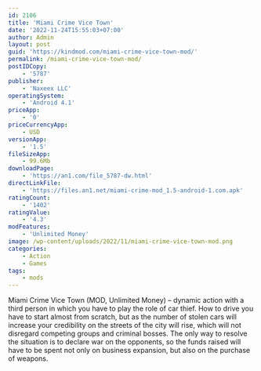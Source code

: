 ```yaml
---
id: 2106
title: 'Miami Crime Vice Town'
date: '2022-11-24T15:55:03+07:00'
author: Admin
layout: post
guid: 'https://kindmod.com/miami-crime-vice-town-mod/'
permalink: /miami-crime-vice-town-mod/
postIDCopy:
    - '5787'
publisher:
    - 'Naxeex LLC'
operatingSystem:
    - 'Android 4.1'
priceApp:
    - '0'
priceCurrencyApp:
    - USD
versionApp:
    - '1.5'
fileSizeApp:
    - 99.6Mb
downloadPage:
    - 'https://an1.com/file_5787-dw.html'
directLinkFile:
    - 'https://files.an1.net/miami-crime-mod_1.5-android-1.com.apk'
ratingCount:
    - '1402'
ratingValue:
    - '4.3'
modFeatures:
    - 'Unlimited Money'
image: /wp-content/uploads/2022/11/miami-crime-vice-town-mod.png
categories:
    - Action
    - Games
tags:
    - mods
---
```


Miami Crime Vice Town (MOD, Unlimited Money) – dynamic action with a third person in which you have to play the role of car thief. How to drive you have to start almost from scratch, but as the number of stolen cars will increase your credibility on the streets of the city will rise, which will not disregard competing groups and criminal bosses. The only way to resolve the situation is to declare war on the opponents, so the funds raised will have to be spent not only on business expansion, but also on the purchase of weapons.